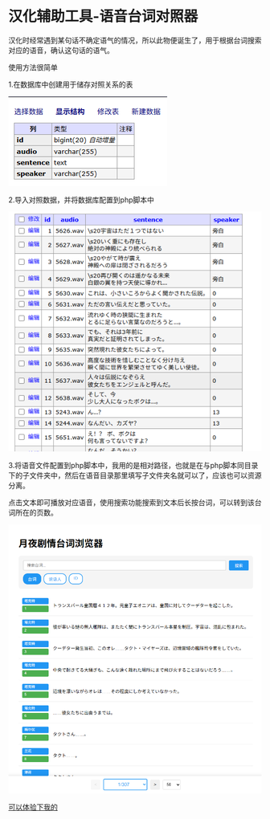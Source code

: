 # 汉化辅助工具-语音台词对照器

汉化时经常遇到某句话不确定语气的情况，所以此物便诞生了，用于根据台词搜索对应的语音，确认这句话的语气。

使用方法很简单

1.在数据库中创建用于储存对照关系的表

![](https://raw.githubusercontent.com/icey9527/VoiceLineMatcher/refs/heads/main/image/0.png)

2.导入对照数据，并将数据库配置到php脚本中

![](https://raw.githubusercontent.com/icey9527/VoiceLineMatcher/refs/heads/main/image/1.png)

3.将语音文件配置到php脚本中，我用的是相对路径，也就是在与php脚本同目录下的子文件夹中，然后在语音目录那里填写子文件夹名就可以了，应该也可以资源分离。

点击文本即可播放对应语音，使用搜索功能搜索到文本后长按台词，可以转到该台词所在的页数。

![](https://raw.githubusercontent.com/icey9527/VoiceLineMatcher/refs/heads/main/image/2.png)

[可以体验下我的](scn.wbnb.top)
